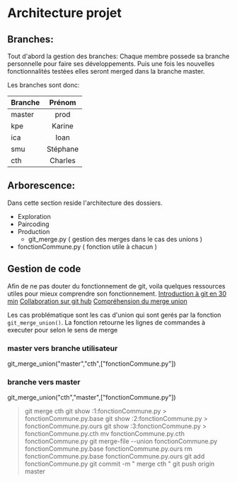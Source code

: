 # Architecture projet

## Branches:
Tout d'abord la gestion des branches:
Chaque membre possede sa branche personnelle pour faire ses développements.
Puis une fois les nouvelles fonctionnalités testées elles seront merged dans la branche master.

Les branches sont donc:

| Branche | Prénom |
|---------|:--------:|
| master |  prod |
| kpe | Karine |
| ica | Ioan |
| smu | Stéphane |
| cth | Charles |


## Arborescence:
Dans cette section reside l'architecture des dossiers.
 * Exploration
 * Paircoding
 * Production
   * git_merge.py ( gestion des merges dans le cas des unions )
 * fonctionCommune.py ( fonction utile à chacun )

## Gestion de code

Afin de ne pas douter du fonctionnement de git, voila quelques ressources utiles pour mieux comprendre son fonctionnement.
[Introduction à git en 30 min](https://www.youtube.com/watch?v=hPfgekYUKgk)
[Collaboration sur git hub](https://github.com/codepath/android_guides/wiki/Collaborating-on-Projects-with-Git)
[Compréhension du merge union](https://stackoverflow.com/questions/46182123/how-to-resolve-a-git-conflict-by-keeping-all-additions-from-both-sides)

Les cas problématique sont les cas d'union qui sont gerés par la fonction ```git_merge_union()```. La fonction retourne les lignes de commandes à executer pour
selon le sens de merge
### master vers branche utilisateur

git_merge_union("master","cth",["fonctionCommune.py"])

 >
### branche vers master

git_merge_union("cth","master",["fonctionCommune.py"])
 > git merge cth
 git show :1:fonctionCommune.py > fonctionCommune.py.base
 git show :2:fonctionCommune.py > fonctionCommune.py.ours
 git show :3:fonctionCommune.py > fonctionCommune.py.cth
 mv fonctionCommune.py.cth fonctionCommune.py
 git merge-file --union fonctionCommune.py fonctionCommune.py.base fonctionCommune.py.ours
 rm fonctionCommune.py.base fonctionCommune.py.ours
 git add fonctionCommune.py
 git commit -m " merge cth "
 git push origin  master